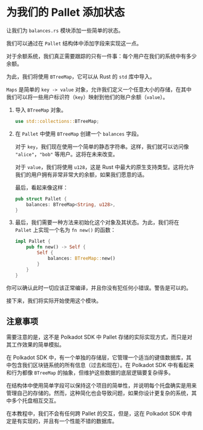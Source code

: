 # 为我们的 Pallet 添加状态

让我们为 `balances.rs` 模块添加一些简单的状态。

我们可以通过在 `Pallet` 结构体中添加字段来实现这一点。

对于余额系统，我们真正需要跟踪的只有一件事：每个用户在我们的系统中有多少余额。

为此，我们将使用 `BTreeMap`，它可以从 Rust 的 `std` 库中导入。

`Maps` 是简单的 `key -> value` 对象，允许我们定义一个任意大小的存储，在其中我们可以将一些用户标识符（`key`）映射到他们的账户余额（`value`）。

1. 导入 `BTreeMap` 对象。
	```rust
	use std::collections::BTreeMap;
	```

2. 在 `Pallet` 中使用 `BTreeMap` 创建一个 `balances` 字段。

	对于 `key`，我们现在使用一个简单的静态字符串。这样，我们就可以访问像 `"alice"`，`"bob"` 等用户。这将在未来改变。

	对于 `value`，我们将使用 `u128`，这是 Rust 中最大的原生支持类型。这将允许我们的用户拥有非常非常大的余额，如果我们愿意的话。

	最后，看起来像这样：

	```rust
	pub struct Pallet {
		balances: BTreeMap<String, u128>,
	}
	```

3. 最后，我们需要一种方法来初始化这个对象及其状态。为此，我们将在 `Pallet` 上实现一个名为 `fn new()` 的函数：

	```rust
	impl Pallet {
		pub fn new() -> Self {
			Self {
				balances: BTreeMap::new()
			}
		}
	}
	```

你可以确认此时一切应该正常编译，并且你没有犯任何小错误。警告是可以的。

接下来，我们将实际开始使用这个模块。

## 注意事项

需要注意的是，这不是 Polkadot SDK 中 Pallet 存储的实际实现方式，而只是对其工作效果的简单模拟。

在 Polkadot SDK 中，有一个单独的存储层，它管理一个适当的键值数据库，其中包含我们区块链系统的所有信息（过去和现在）。在 Polkadot SDK 中有看起来和行为都像 `BTreeMap` 的抽象，但维护这些数据的底层逻辑要复杂得多。

在结构体中使用简单字段可以保持这个项目的简单性，并说明每个托盘确实是用来管理自己的存储的。然而，这种简化也会导致问题，如果你设计更复杂的系统，其中多个托盘相互交互。

在本教程中，我们不会有任何跨 Pallet 的交互，但是，这在 Polkadot SDK 中肯定是有实现的，并且有一个性能不错的数据库。